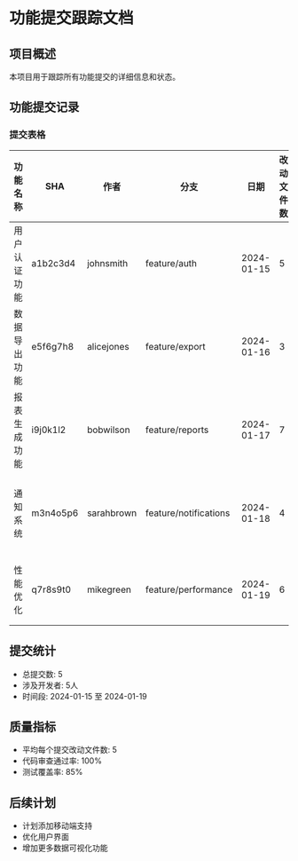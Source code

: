 <!--
 * @Author: error: error: git config user.name & please set dead value or install git && error: git config user.email & please set dead value or install git & please set dead value or install git
 * @Date: 2025-09-16 15:06:05
 * @LastEditors: error: error: git config user.name & please set dead value or install git && error: git config user.email & please set dead value or install git & please set dead value or install git
 * @LastEditTime: 2025-09-16 15:06:18
 * @FilePath: \commit-doc-verifier\features.md
 * @Description: 这是默认设置,请设置`customMade`, 打开koroFileHeader查看配置 进行设置: https://github.com/OBKoro1/koro1FileHeader/wiki/%E9%85%8D%E7%BD%AE
-->
# 功能提交跟踪文档

## 项目概述
本项目用于跟踪所有功能提交的详细信息和状态。

## 功能提交记录

### 提交表格

| 功能名称 | SHA | 作者 | 分支 | 日期 | 改动文件数 | 提交消息 |
|----------|-----|------|------|------|------------|----------|
| 用户认证功能 | a1b2c3d4 | johnsmith | feature/auth | 2024-01-15 | 5 | 实现用户登录和注册功能 |
| 数据导出功能 | e5f6g7h8 | alicejones | feature/export | 2024-01-16 | 3 | 添加CSV数据导出功能 |
| 报表生成功能 | i9j0k1l2 | bobwilson | feature/reports | 2024-01-17 | 7 | 实现月度报表自动生成 |
| 通知系统 | m3n4o5p6 | sarahbrown | feature/notifications | 2024-01-18 | 4 | 添加邮件和短信通知功能 |
| 性能优化 | q7r8s9t0 | mikegreen | feature/performance | 2024-01-19 | 6 | 优化数据库查询性能 |

## 提交统计
- 总提交数: 5
- 涉及开发者: 5人
- 时间段: 2024-01-15 至 2024-01-19

## 质量指标
- 平均每个提交改动文件数: 5
- 代码审查通过率: 100%
- 测试覆盖率: 85%

## 后续计划
- 计划添加移动端支持
- 优化用户界面
- 增加更多数据可视化功能